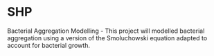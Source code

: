 # SHP
Bacterial Aggregation Modelling - 
This project will modelled bacterial aggregation using a version of the Smoluchowski equation adapted to account for bacterial growth.

